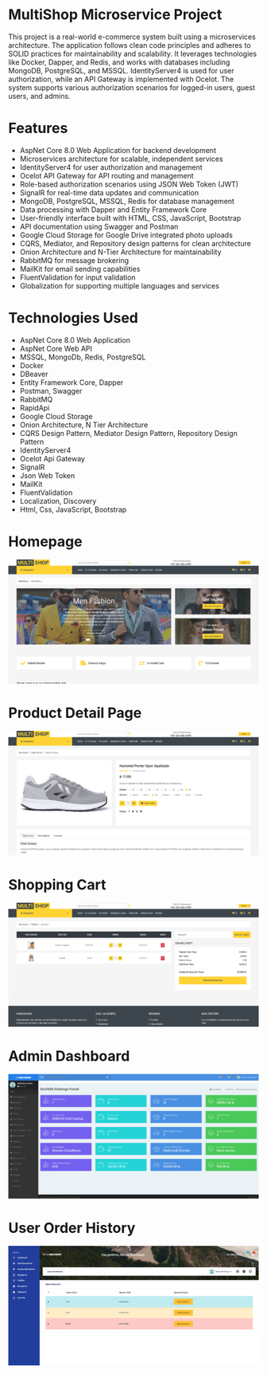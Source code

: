 # MultiShop Microservice Project

This project is a real-world e-commerce system built using a microservices architecture. The application follows clean code principles and adheres to SOLID practices for maintainability and scalability. It leverages technologies like Docker, Dapper, and Redis, and works with databases including MongoDB, PostgreSQL, and MSSQL. IdentityServer4 is used for user authorization, while an API Gateway is implemented with Ocelot. The system supports various authorization scenarios for logged-in users, guest users, and admins.

# Features
- AspNet Core 8.0 Web Application for backend development
- Microservices architecture for scalable, independent services
- IdentityServer4 for user authorization and management
- Ocelot API Gateway for API routing and management
- Role-based authorization scenarios using JSON Web Token (JWT)
- SignalR for real-time data updates and communication
- MongoDB, PostgreSQL, MSSQL, Redis for database management
- Data processing with Dapper and Entity Framework Core
- User-friendly interface built with HTML, CSS, JavaScript, Bootstrap
- API documentation using Swagger and Postman
- Google Cloud Storage for Google Drive integrated photo uploads
- CQRS, Mediator, and Repository design patterns for clean architecture
- Onion Architecture and N-Tier Architecture for maintainability
- RabbitMQ for message brokering
- MailKit for email sending capabilities
- FluentValidation for input validation
- Globalization for supporting multiple languages and services

# Technologies Used

- AspNet Core 8.0 Web Application
- AspNet Core Web API
- MSSQL, MongoDb, Redis, PostgreSQL
- Docker
- DBeaver
- Entity Framework Core, Dapper
- Postman, Swagger
- RabbitMQ
- RapidApi
- Google Cloud Storage
- Onion Architecture, N Tier Architecture
- CQRS Design Pattern, Mediator Design Pattern, Repository Design Pattern
- IdentityServer4
- Ocelot Api Gateway
- SignalR
- Json Web Token
- MailKit
- FluentValidation
- Localization, Discovery 
- Html, Css, JavaScript, Bootstrap

# **Homepage**
   ![MultiShopHomepage](https://github.com/atacanguzelkaya/MultiShop/blob/master/ProjectImages/MultiShop-Homepage.png?raw=true)
   
# **Product Detail Page** 
   ![MultiShopProductDetailPage](https://github.com/atacanguzelkaya/MultiShop/blob/master/ProjectImages/MultiShop-ProductDetailPage.png?raw=true)

# **Shopping Cart** 
   ![MultiShopShoppingCart](https://github.com/atacanguzelkaya/MultiShop/blob/master/ProjectImages/MultiShop-ShoppingCart.png?raw=true)

# **Admin Dashboard** 
   ![MultiShopAdminDashboard](https://github.com/atacanguzelkaya/MultiShop/blob/master/ProjectImages/MultiShop-AdminDashboard.png?raw=true)

# **User Order History** 
   ![MultiShopUserOrderHistory](https://github.com/atacanguzelkaya/MultiShop/blob/master/ProjectImages/MultiShop-UserDashboard.png?raw=true)
